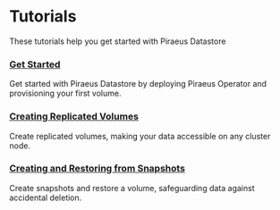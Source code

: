 # Tutorials

These tutorials help you get started with Piraeus Datastore

### [Get Started](./get-started.md)

Get started with Piraeus Datastore by deploying Piraeus Operator and provisioning your first volume.

### [Creating Replicated Volumes](./replicated-volumes.md)

Create replicated volumes, making your data accessible on any cluster node.

### [Creating and Restoring from Snapshots](./snapshots.md)

Create snapshots and restore a volume, safeguarding data against accidental deletion.

